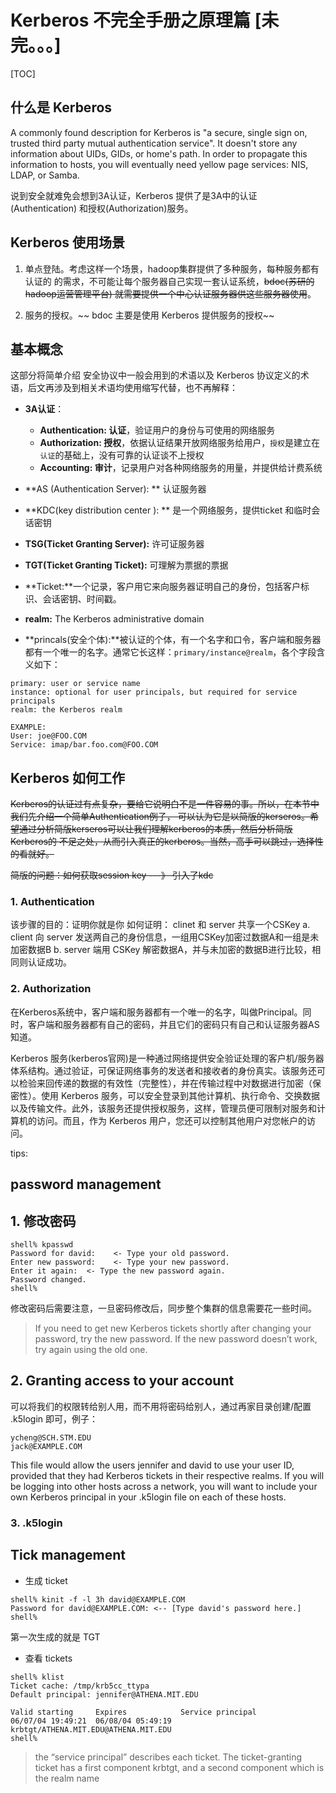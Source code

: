 Kerberos 不完全手册之原理篇  [未完。。。]
======
[TOC]

## 什么是 Kerberos
>
A commonly found description for Kerberos is "a secure, single sign on, trusted third party
mutual authentication service". It doesn't store any information about UIDs, GIDs, or home's
path. In order to propagate this information to hosts, you will eventually need yellow page
services: NIS, LDAP, or Samba.

说到安全就难免会想到3A认证，Kerberos 提供了是3A中的认证 (Authentication) 和授权(Authorization)服务。

## Kerberos 使用场景

1. 单点登陆。考虑这样一个场景，hadoop集群提供了多种服务，每种服务都有认证的
的需求，不可能让每个服务器自己实现一套认证系统，~~bdoc(苏研的hadoop运营管理平台)
就需要提供一个中心认证服务器供这些服务器使用~~。

2. 服务的授权。~~ bdoc 主要是使用 Kerberos 提供服务的授权~~

## 基本概念
这部分将简单介绍 安全协议中一般会用到的术语以及 Kerberos 协议定义的术语，后文再涉及到相关术语均使用缩写代替，也不再解释：

- **3A认证**：
    + **Authentication: 认证**，验证用户的身份与可使用的网络服务
    + **Authorization: 授权**，依据认证结果开放网络服务给用户，`授权`是建立在`认证`的基础上，没有可靠的认证谈不上授权
    + **Accounting: 审计**，记录用户对各种网络服务的用量，并提供给计费系统

- **AS (Authentication Server): ** 认证服务器
- **KDC(key distribution center ): ** 是一个网络服务，提供ticket 和临时会话密钥
- **TSG(Ticket Granting Server):** 许可证服务器
- **TGT(Ticket Granting Ticket):** 可理解为票据的票据
- **Ticket:**一个记录，客户用它来向服务器证明自己的身份，包括客户标识、会话密钥、时间戳。
- **realm:** The Kerberos administrative domain 
- **princals(安全个体):**被认证的个体，有一个名字和口令，客户端和服务器都有一个唯一的名字。通常它长这样：`primary/instance@realm`，各个字段含义如下：
```
primary: user or service name
instance: optional for user principals, but required for service principals 
realm: the Kerberos realm 

EXAMPLE:
User: joe@FOO.COM 
Service: imap/bar.foo.com@FOO.COM
```

## Kerberos 如何工作

~~Kerberos的认证过有点复杂，要给它说明白不是一件容易的事。所以，在本节中我们先介绍一个简单Authentication例子，
可以认为它是以简版的kerseros。希望通过分析简版kerseros可以让我们理解kerberos的本质，然后分析简版Kerberos的
不足之处，从而引入真正的kerberos。当然，高手可以跳过，选择性的看就好。~~

~~简版的问题：如何获取session key ---》 引入了kdc~~

### 1. Authentication
该步骤的目的：证明你就是你
如何证明：
clinet 和 server 共享一个CSKey
a. client 向 server 发送两自己的身份信息，一组用CSKey加密过数据A和一组是未加密数据B
b. server 端用 CSKey 解密数据A，并与未加密的数据B进行比较，相同则认证成功。

### 2. Authorization

在Kerberos系统中，客户端和服务器都有一个唯一的名字，叫做Principal。同时，客户端和服务器都有自己的密码，并且它们的密码只有自己和认证服务器AS知道。

Kerberos 服务(kerberos官网)是一种通过网络提供安全验证处理的客户机/服务器体系结构。通过验证，可保证网络事务的发送者和接收者的身份真实。该服务还可以检验来回传递的数据的有效性（完整性），并在传输过程中对数据进行加密（保密性）。使用 Kerberos 服务，可以安全登录到其他计算机、执行命令、交换数据以及传输文件。此外，该服务还提供授权服务，这样，管理员便可限制对服务和计算机的访问。而且，作为 Kerberos 用户，您还可以控制其他用户对您帐户的访问。




tips: 
##  password management

## 1. 修改密码

```shell
shell% kpasswd
Password for david:    <- Type your old password.
Enter new password:    <- Type your new password.
Enter it again:  <- Type the new password again.
Password changed.
shell%
```

修改密码后需要注意，一旦密码修改后，同步整个集群的信息需要花一些时间。
> If you need to get new Kerberos tickets shortly after changing your password, try the new password. If the new password doesn’t work, try again using the old one.

## 2. Granting access to your account

可以将我们的权限转给别人用，而不用将密码给别人，通过再家目录创建/配置 .k5login 即可，例子：
```
ycheng@SCH.STM.EDU
jack@EXAMPLE.COM
```
This file would allow the users jennifer and david to use your user ID, provided that they had Kerberos tickets in their respective realms. If you will be logging into other hosts across a network, you will want to include your own Kerberos principal in your .k5login file on each of these hosts.

### 3. .k5login




##  Tick management

- 生成 ticket 

``` shell
shell% kinit -f -l 3h david@EXAMPLE.COM
Password for david@EXAMPLE.COM: <-- [Type david's password here.]
shell%
```

第一次生成的就是 TGT 

- 查看 tickets

``` shell
shell% klist
Ticket cache: /tmp/krb5cc_ttypa
Default principal: jennifer@ATHENA.MIT.EDU

Valid starting     Expires            Service principal
06/07/04 19:49:21  06/08/04 05:49:19  krbtgt/ATHENA.MIT.EDU@ATHENA.MIT.EDU
shell%
```

> the “service principal” describes each ticket. The ticket-granting ticket has a first component krbtgt, and a second component which is the realm name